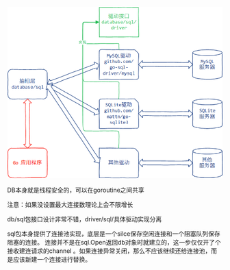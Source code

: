 ![抽象与驱动](img.png)

DB本身就是线程安全的，可以在goroutine之间共享

注意：如果没设置最大连接数理论上会不限增长

db/sql包接口设计非常不错，driver/sql/具体驱动实现分离

sql包本身提供了连接池实现，底层是一个silce保存空闲连接和一个阻塞队列保存阻塞的连接。
连接并不是在sql.Open返回db对象时就建立的，这一步仅仅开了个接收建连请求的channel 。如果连接异常关闭，那么不应该继续还给连接池，而是应该新建一个连接进行替换。
